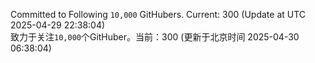 Committed to Following `10,000` GitHubers. Current: <!-- FOLLOWING_COUNT -->300<!-- FOLLOWING_COUNT --> (Update at UTC <!-- LAST_UPDATED -->2025-04-29 22:38:04<!-- LAST_UPDATED -->)<br>
致力于关注`10,000`个GitHuber。当前：<!-- FOLLOWING_COUNT -->300<!-- FOLLOWING_COUNT --> (更新于北京时间 <!-- LAST_UPDATED_CST -->2025-04-30 06:38:04<!-- LAST_UPDATED_CST -->)

